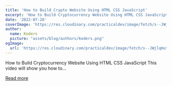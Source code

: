 ```yaml
---
title: 'How to Build Crypto Website Using HTML CSS JavaScript'
excerpt: 'How to Build Cryptocurrency Website Using HTML CSS JavaScript  This video will show you how to...'
date: '2022-07-28'
coverImage: 'https://res.cloudinary.com/practicaldev/image/fetch/s--JWjlqHut--/c_imagga_scale,f_auto,fl_progressive,h_420,q_auto,w_1000/https://dev-to-uploads.s3.amazonaws.com/uploads/articles/flxxy8kelh9o2z4u1jph.png'
author:
  name: Koders
  picture: "assets/blog/authors/koders.png"
ogImage:
  url: 'https://res.cloudinary.com/practicaldev/image/fetch/s--JWjlqHut--/c_imagga_scale,f_auto,fl_progressive,h_420,q_auto,w_1000/https://dev-to-uploads.s3.amazonaws.com/uploads/articles/flxxy8kelh9o2z4u1jph.png'
---
```


How to Build Cryptocurrency Website Using HTML CSS JavaScript  This video will show you how to...

[Read more](https://dev.to/codewithsadee/how-to-build-crypto-website-using-html-css-javascript-4o7g)
